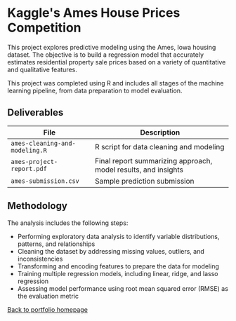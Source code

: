 # Kaggle's Ames House Prices Competition

This project explores predictive modeling using the Ames, Iowa housing dataset. The objective is to build a regression model that accurately estimates residential property sale prices based on a variety of quantitative and qualitative features.

This project was completed using R and includes all stages of the machine learning pipeline, from data preparation to model evaluation.

## Deliverables

| File | Description |
|------|-------------|
| `ames-cleaning-and-modeling.R` | R script for data cleaning and modeling |
| `ames-project-report.pdf` | Final report summarizing approach, model results, and insights |
| `ames-submission.csv` | Sample prediction submission

## Methodology

The analysis includes the following steps:

- Performing exploratory data analysis to identify variable distributions, patterns, and relationships
- Cleaning the dataset by addressing missing values, outliers, and inconsistencies
- Transforming and encoding features to prepare the data for modeling
- Training multiple regression models, including linear, ridge, and lasso regression
- Assessing model performance using root mean squared error (RMSE) as the evaluation metric





[Back to portfolio homepage](../README.md)
